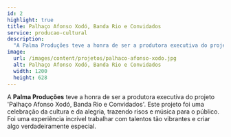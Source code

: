 ```yaml
---
id: 2
highlight: true
title: Palhaço Afonso Xodó, Banda Rio e Convidados
service: producao-cultural
description:
  "A Palma Produções teve a honra de ser a produtora executiva do projeto 'Palhaço Afonso Xodó, Banda Rio e Convidados'. Este projeto foi uma celebração da cultura e da alegria, trazendo risos e música para o público. Foi uma experiência incrível trabalhar com talentos tão vibrantes e criar algo verdadeiramente especial."
image:
  url: /images/content/projetos/palhaco-afonso-xodo.jpg
  alt: Palhaço Afonso Xodó, Banda Rio e Convidados
  width: 1200
  height: 628
---
```

A **Palma Produções** teve a honra de ser a produtora executiva do projeto 'Palhaço Afonso Xodó, Banda Rio e Convidados'. Este projeto foi uma celebração da cultura e da alegria, trazendo risos e música para o público. Foi uma experiência incrível trabalhar com talentos tão vibrantes e criar algo verdadeiramente especial.
